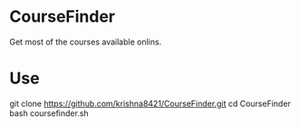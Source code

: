 # CourseFinder
Get most of the courses available onlins.

# Use
git clone https://github.com/krishna8421/CourseFinder.git
cd CourseFinder
bash coursefinder.sh
